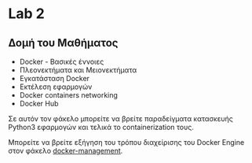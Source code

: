 # Lab 2

## Δομή του Μαθήματος
* Docker - Βασικές έννοιες 
* Πλεονεκτήματα και Μειονεκτήματα
* Εγκατάσταση Docker
* Εκτέλεση εφαρμογών 
* Docker containers networking
* Docker Hub 

Σε αυτόν τον φάκελο μπορείτε να βρείτε παραδείγματα κατασκευής Python3 εφαρμογών και τελικά το containerization τους.

Μπορείτε να βρείτε εξήγηση του τρόπου διαχείρισης του Docker Engine στον φάκελο [docker-management](docker-management).